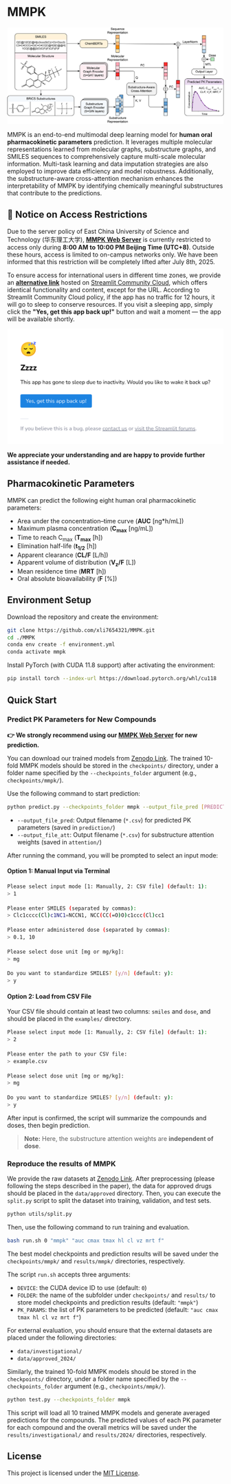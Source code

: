 # MMPK

![MMPK](mmpk.png)

MMPK is an end-to-end multimodal deep learning model for **human oral pharmacokinetic parameters** prediction. It leverages multiple molecular representations learned from molecular graphs, substructure graphs, and SMILES sequences to comprehensively capture multi-scale molecular information. Multi-task learning and data imputation strategies are also employed to improve data efficiency and model robustness. Additionally, the substructure-aware cross-attention mechanism enhances the interpretability of MMPK by identifying chemically meaningful substructures that contribute to the predictions.

## 🚧 Notice on Access Restrictions

Due to the server policy of East China University of Science and Technology (华东理工大学), **[MMPK Web Server](https://lmmd.ecust.edu.cn/mmpk/)** is currently restricted to access only during **8:00 AM to 10:00 PM Beijing Time (UTC+8)**. Outside these hours, access is limited to on-campus networks only. We have been informed that this restriction will be completely lifted after July 8th, 2025.

To ensure access for international users in different time zones, we provide an **[alternative link](https://mmpkserver.streamlit.app)** hosted on [Streamlit Community Cloud](https://streamlit.io/cloud), which offers identical functionality and content, except for the URL. According to Streamlit Community Cloud policy, if the app has no traffic for 12 hours, it will go to sleep to conserve resources. If you visit a sleeping app, simply click the **"Yes, get this app back up!"** button and wait a moment — the app will be available shortly.

![a sleeping app](app-state-zzzz.png)

**We appreciate your understanding and are happy to provide further assistance if needed.**

## Pharmacokinetic Parameters

MMPK can predict the following eight human oral pharmacokinetic parameters:

- Area under the concentration–time curve (**AUC** [ng*h/mL])
- Maximum plasma concentration (**C<sub>max</sub>** [ng/mL])
- Time to reach C<sub>max</sub> (**T<sub>max</sub>** [h])
- Elimination half-life (**t<sub>1/2</sub>** [h])
- Apparent clearance (**CL/F** [L/h])
- Apparent volume of distribution (**V<sub>z</sub>/F** [L])
- Mean residence time (**MRT** [h])
- Oral absolute bioavailability (**F** [%])

## Environment Setup

Download the repository and create the environment:

```bash
git clone https://github.com/xli7654321/MMPK.git
cd ./MMPK
conda env create -f environment.yml
conda activate mmpk
```

Install PyTorch (with CUDA 11.8 support) after activating the environment:

```bash
pip install torch --index-url https://download.pytorch.org/whl/cu118
```

## Quick Start

### Predict PK Parameters for New Compounds

**👉 We strongly recommend using our [MMPK Web Server](https://lmmd.ecust.edu.cn/mmpk/) for new prediction.**

You can download our trained models from [Zenodo Link](https://zenodo.org/records/15458834). The trained 10-fold MMPK models should be stored in the `checkpoints/` directory, under a folder name specified by the `--checkpoints_folder` argument (e.g., `checkpoints/mmpk/`). 

Use the following command to start prediction:

```bash
python predict.py --checkpoints_folder mmpk --output_file_pred [PREDICTION_FILENAME] --output_file_att [ATTENTION_FILENAME]
```

- `--output_file_pred`: Output filename (`*.csv`) for predicted PK parameters (saved in `prediction/`)
- `--output_file_att`: Output filename (`*.csv`) for substructure attention weights (saved in `attention/`)

After running the command, you will be prompted to select an input mode:

#### Option 1: Manual Input via Terminal

```bash
Please select input mode [1: Manually, 2: CSV file] (default: 1):
> 1

Please enter SMILES (separated by commas):
> Clc1cccc(Cl)c1NC1=NCCN1, NCC(CC(=O)O)c1ccc(Cl)cc1

Please enter administered dose (separated by commas):
> 0.1, 10

Please select dose unit [mg or mg/kg]:
> mg

Do you want to standardize SMILES? [y/n] (default: y):
> y
```

#### Option 2: Load from CSV File

Your CSV file should contain at least two columns: `smiles` and `dose`, and should be placed in the `examples/` directory.

```bash
Please select input mode [1: Manually, 2: CSV file] (default: 1):
> 2

Please enter the path to your CSV file:
> example.csv

Please select dose unit [mg or mg/kg]:
> mg

Do you want to standardize SMILES? [y/n] (default: y):
> y
```

After input is confirmed, the script will summarize the compounds and doses, then begin prediction.

> **Note:** Here, the substructure attention weights are **independent of dose**.

### Reproduce the results of MMPK

We provide the raw datasets at [Zenodo Link](https://zenodo.org/records/15458834). After preprocessing (please following the steps described in the paper), the data for approved drugs should be placed in the `data/approved` directory. Then, you can execute the `split.py` script to split the dataset into training, validation, and test sets.

```bash
python utils/split.py
```

Then, use the following command to run training and evaluation.

```bash
bash run.sh 0 "mmpk" "auc cmax tmax hl cl vz mrt f"
```

The best model checkpoints and prediction results will be saved under the `checkpoints/mmpk/` and `results/mmpk/` directories, respectively.

The script `run.sh` accepts three arguments:

- `DEVICE`: the CUDA device ID to use (default: `0`)
- `FOLDER`: the name of the subfolder under `checkpoints/` and `results/` to store model checkpoints and prediction results (default: `"mmpk"`)
- `PK_PARAMS`: the list of PK parameters to be predicted (default: `"auc cmax tmax hl cl vz mrt f"`)

For external evaluation, you should ensure that the external datasets are placed under the following directories:

- `data/investigational/`
- `data/approved_2024/`

Similarly, the trained 10-fold MMPK models should be stored in the `checkpoints/` directory, under a folder name specified by the `--checkpoints_folder` argument (e.g., `checkpoints/mmpk/`).

```bash
python test.py --checkpoints_folder mmpk
```

This script will load all 10 trained MMPK models and generate averaged predictions for the compounds. The predicted values of each PK parameter for each compound and the overall metrics will be saved under the `results/investigational/` and `results/2024/` directories, respectively.

## License

This project is licensed under the [MIT License](LICENSE).